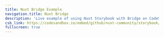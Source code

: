 ```yaml
---
title: Nuxt Bridge Example
navigation.title: Nuxt Bridge
description: 'Live example of using Nuxt Storybook with Bridge on CodeSandbox.'
csb_link: https://codesandbox.io/embed/github/nuxt-community/storybook/tree/master/examples/bridge?hidenavigation=1&module=%2Fcomponents%2FLink.stories.js&theme=dark
fullscreen: true
---
```


<code-sandbox :src="csb_link"></code-sandbox>
